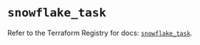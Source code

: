 # `snowflake_task`

Refer to the Terraform Registry for docs: [`snowflake_task`](https://registry.terraform.io/providers/snowflake-labs/snowflake/0.94.0/docs/resources/task).
